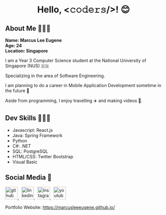 <h1 align="center"> Hello, <𝚌𝚘𝚍𝚎𝚛𝚜/>! 😊</h1>

<!--About Me-->
<h2> About Me 💁🏼‍♂️ </h2>
<p>
  <b> Name: Marcus Lee Eugene </b><br> 
  <b> Age: 24 </b><br>
  <b> Location: Singapore </b><br>
</p>
<p>
  I am a Year 3 Computer Science student at the National University of Singapore (NUS) 🇸🇬 
</p>
<p>
  Specializing in the area of Software Engineering.
</p>
<p>
  I am planning to do a career in Mobile Application Development sometime in the future 📱
</p>
<p>
  Aside from programming, I enjoy travelling ✈️ and making videos 🎥.
</p>

<!--Skills-->
<h2> Dev Skills 👨🏼‍💻 </h2>
<p>
  <ul>
    <li> Javascript: React.js </li>
    <li> Java: Spring Framework </li>
    <li> Python </li>
    <li> C#: .NET </li>
    <li> SQL: PostgreSQL </li>
    <li> HTML/CSS: Twitter Bootstrap </li>
    <li> Visual Basic </li>
  </ul>
</p>

<!--Social Media-->
<h2> Social Media 🌟</h2>
<p>
  <a href="https://www.github.com/marcusleeeugene">
     <img alt="github" src="https://camo.githubusercontent.com/d0518022b7a02d405ad5112a0c8aa455cbfe952e/68747470733a2f2f6564656e742e6769746875622e696f2f537570657254696e7949636f6e732f696d616765732f7376672f6769746875622e737667"
     height="40">
  </a> &nbsp;
  <a href="https://www.linkedin.com/in/marcus-lee-eugene-7a4006114/">
     <img alt="linkedin" src="https://camo.githubusercontent.com/45e6bebceba49c2cf76b1b3770b1adbe24e6c454/68747470733a2f2f6564656e742e6769746875622e696f2f537570657254696e7949636f6e732f696d616765732f7376672f6c696e6b6564696e2e737667"
     height="40">
  </a> &nbsp;
  <a href="https://www.instagram.com/marcusadventurez">
     <img alt="instagram" src="https://camo.githubusercontent.com/68ff38b86f01b428567dcc406116e23728245f4e/68747470733a2f2f6564656e742e6769746875622e696f2f537570657254696e7949636f6e732f696d616765732f7376672f696e7374616772616d2e737667"
     height="40">
  </a> &nbsp;
  <a href="https://www.youtube.com/user/Marcuspwnubad">
     <img alt="youtube" src="https://camo.githubusercontent.com/0f31a4f7adb78461ca03dfaad4a138eedf0d14e0/68747470733a2f2f6564656e742e6769746875622e696f2f537570657254696e7949636f6e732f696d616765732f7376672f796f75747562652e737667"
     height="40">
  </a>
</p>
<p>
  Portfolio Website: <a href="https://marcusleeeugene.github.io/"> https://marcusleeeugene.github.io/ </a>
</p>
